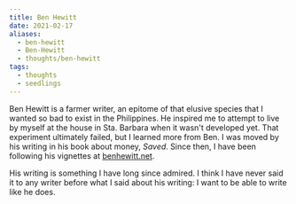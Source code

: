 ```yaml
---
title: Ben Hewitt
date: 2021-02-17
aliases:
  - ben-hewitt
  - Ben-Hewitt
  - thoughts/ben-hewitt
tags:
  - thoughts
  - seedlings
---
```

Ben Hewitt is a farmer writer, an epitome of that elusive species that I wanted so bad to exist in the Philippines. He inspired me to attempt to live by myself at the house in Sta. Barbara when it wasn't developed yet. That experiment ultimately failed, but I learned more from Ben. I was moved by his writing in his book about money, *Saved*. Since then, I have been following his vignettes at [benhewitt.net](https://benhewitt.net/).

His writing is something I have long since admired. I think I have never said it to any writer before what I said about his writing: I want to be able to write like he does.

